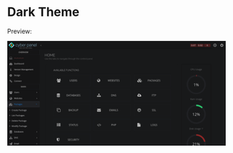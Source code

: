 # Dark Theme

Preview:

![image](https://github.com/eozgun/cyberpanel-design/blob/v2.1.2/img/cyberpanel-darkmode.png)

